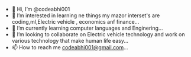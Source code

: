 - 👋 Hi, I’m @codeabhi001
- 👀 I’m interested in learning ne things my mazor interset's are coding,ml,Electric vehicle , economics anf finance...
- 🌱 I’m currently learning computer languages and Enginering...
- 💞️ I’m looking to collaborate on Electric vehicle technology and work on various technology that make human life easy...
- 📫 How to reach me 
   codeabhi001@gmail.com...

<!---
codeabhi001/codeabhi001 is a ✨ special ✨ repository because its `README.md` (this file) appears on your GitHub profile.
You can click the Preview link to take a look at your changes.
--->
